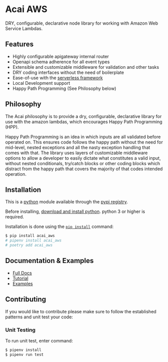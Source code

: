 # Acai AWS
DRY, configurable, declarative node library for working with Amazon Web Service Lambdas.

## Features
* Highly configurable apigateway internal router
* Openapi schema adherence for all event types
* Extensible and customizable middleware for validation and other tasks
* DRY coding interfaces without the need of boilerplate
* Ease-of-use with the [serverless framework](https://www.serverless.com/)
* Local Development support
* Happy Path Programming (See Philosophy below)

## Philosophy

The Acai philosophy is to provide a dry, configurable, declarative library for use with the amazon lambdas, which encourages Happy Path Programming (HPP).

Happy Path Programming is an idea in which inputs are all validated before operated on. This ensures code follows the happy path without the need for mid-level, nested exceptions and all the nasty exception handling that comes with that. The library uses layers of customizable middleware options to allow a developer to easily dictate what constitutes a valid input, without nested conditionals, try/catch blocks or other coding blocks which distract from the happy path that covers the majority of that codes intended operation.

## Installation

This is a [python](https://www.python.org/) module available through the
[pypi registry](https://pypi.org).

Before installing, [download and install python](https://www.python.org/downloads/).
python 3 or higher is required.


Installation is done using the
[`pip install`](https://packaging.python.org/tutorials/installing-packages/) command:

```bash
$ pip install acai_aws
# pipenv install acai_aws
# poetry add acai_aws
```
## Documentation & Examples

* [Full Docs](https://syngenta.github.io/acai-python-docs/)
* [Tutorial](https://syngenta.github.io/acai-python-docs/)
* [Examples](https://github.com/syngenta/acai-python-docs/blob/main/examples/)


## Contributing

If you would like to contribute please make sure to follow the established patterns and unit test your code:

### Unit Testing

To run unit test, enter command:
```bash
$ pipenv install
$ pipenv run test
```
